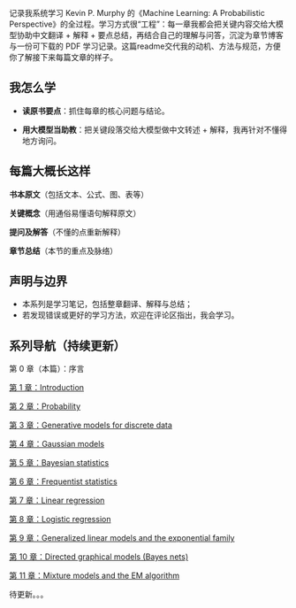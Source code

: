 
记录我系统学习 Kevin P. Murphy 的《Machine Learning: A Probabilistic Perspective》的全过程。学习方式很“工程”：每一章我都会把关键内容交给大模型协助中文翻译 + 解释 + 要点总结，再结合自己的理解与问答，沉淀为章节博客与一份可下载的 PDF 学习记录。这篇readme交代我的动机、方法与规范，方便你了解接下来每篇文章的样子。

## **我怎么学**

 - **读原书要点**：抓住每章的核心问题与结论。
   
 - **用大模型当助教**：把关键段落交给大模型做中文转述 + 解释，我再针对不懂得地方询问。

## **每篇大概长这样**


**书本原文**（包括文本、公式、图、表等）

**关键概念**（用通俗易懂语句解释原文）

**提问及解答**（不懂的点重新解释）

**章节总结**（本节的重点及脉络）

   

## **声明与边界**

 - 本系列是学习笔记，包括整章翻译、解释与总结；
 - 若发现错误或更好的学习方法，欢迎在评论区指出，我会学习。

## **系列导航（持续更新）**

第 0 章（本篇）：序言

[第 1 章：Introduction](https://blog.csdn.net/weixin_44606139/article/details/150703859?spm=1001.2014.3001.5501)

[第 2 章：Probability](https://blog.csdn.net/weixin_44606139/article/details/150706888?spm=1001.2014.3001.5501)

[第 3 章：Generative models for discrete data](https://blog.csdn.net/weixin_44606139/article/details/150707120?spm=1001.2014.3001.5501)

[第 4 章：Gaussian models](https://blog.csdn.net/weixin_44606139/article/details/150707275?spm=1001.2014.3001.5501)

[第 5 章：Bayesian statistics](https://blog.csdn.net/weixin_44606139/article/details/150707425?spm=1001.2014.3001.5501)

[第 6 章：Frequentist statistics](https://blog.csdn.net/weixin_44606139/article/details/150707556?spm=1001.2014.3001.5501)

[第 7 章：Linear regression](https://blog.csdn.net/weixin_44606139/article/details/150707828?spm=1001.2014.3001.5501)

[第 8 章：Logistic regression](https://blog.csdn.net/weixin_44606139/article/details/150707922?spm=1001.2014.3001.5501)

[第 9 章：Generalized linear models and the exponential family](https://blog.csdn.net/weixin_44606139/article/details/150707991?spm=1001.2014.3001.5501)

[第 10 章：Directed graphical models (Bayes nets)](https://blog.csdn.net/weixin_44606139/article/details/150708072?spm=1001.2014.3001.5501)

[第 11 章：Mixture models and the EM algorithm](https://blog.csdn.net/weixin_44606139/article/details/150708120?spm=1001.2014.3001.5501)

待更新。。。
